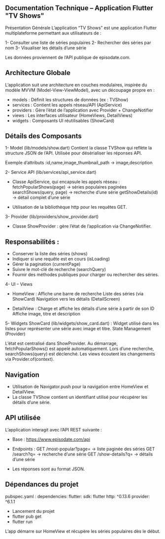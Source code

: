 
## Documentation Technique – Application Flutter "TV Shows"

Présentation Générale L’application “TV Shows” est une application Flutter multiplateforme 
permettant aux utilisateurs de :

1- Consulter une liste de séries populaires
2- Rechercher des séries par nom
3- Visualiser les détails d’une série

Les données proviennent de l’API publique de episodate.com.

## Architecture Globale
L’application suit une architecture en couches modulaires, inspirée du modèle MVVM (Model-View-ViewModel), 
avec un découpage propre en :

- models : Définit les structures de données (ex : TVShow)
- services : Contient les appels réseau/API (ApiService)
- providers : Gère l’état de l’application avec Provider + ChangeNotifier
- views : Les interfaces utilisateur (HomeViews, DetailViews)
- widgets : Composants UI réutilisables (ShowCard)

## Détails des Composants

1- Model (lib/models/show.dart)
   Contient la classe TVShow qui reflète la structure JSON de l’API.
   Utilisée pour désérialiser les réponses API.

   Exemple d’attributs :id,name,image_thumbnail_path → image,description

2- Service API (lib/services/api_service.dart)

 - Classe ApiService, qui encapsule les appels réseau :
     fetchPopularShows(page) → séries populaires paginées
     searchShows(query, page) → recherche d’une série
     getShowDetails(id) → détail complet d’une série

 - Utilisation de la bibliothèque http pour les requêtes GET.

3- Provider (lib/providers/show_provider.dart)

 - Classe ShowProvider : gère l’état de l’application via ChangeNotifier.
   
  ## Responsabilités :
  - Conserver la liste des séries (shows)
  - Indiquer si une requête est en cours (isLoading)
  - Gérer la pagination (currentPage)
  - Suivre le mot-clé de recherche (searchQuery)
  - Fournir des méthodes publiques pour charger ou rechercher des séries.

4- UI – Views

 - HomeView :
   Affiche une barre de recherche
   Liste des séries (via ShowCard)
   Navigation vers les détails (DetailScreen)

 - DetailView :
   Charge et affiche les détails d’une série à partir de son ID
   Affiche image, titre et description

5-  Widgets
   ShowCard (lib/widgets/show_card.dart) : Widget utilisé dans les listes pour représenter une série avec image et titre.
   State Management (Provider)

   L’état est centralisé dans ShowProvider.
   Au démarrage, fetchPopularShows() est appelé automatiquement.
   Lors d’une recherche, searchShows(query) est déclenché.
   Les views écoutent les changements via Provider.of<ShowProvider>(context).

## Navigation

- Utilisation de Navigator.push pour la navigation entre HomeView et DetailView.
- La classe TVShow contient un identifiant utilisé pour récupérer les détails d’une série.

## API utilisée

L’application interagit avec l’API REST suivante :

- Base : https://www.episodate.com/api

- Endpoints :
    GET /most-popular?page= → liste paginée des séries
    GET /search?q= → recherche d’une série
    GET /show-details?q= → détails d’une série

- Les réponses sont au format JSON.

## Dépendances du projet
   pubspec.yaml :
       dependencies: flutter: 
           sdk: flutter http: ^0.13.6 provider: ^6.1.1

- Lancement du projet
- flutter pub get
- flutter run

L’app démarre sur HomeView et récupère les séries populaires dès le début.